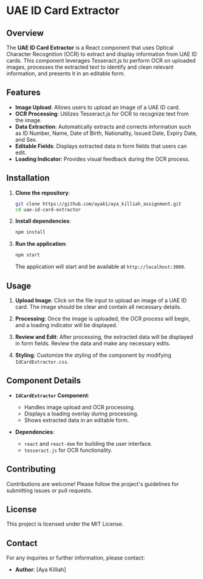 # UAE ID Card Extractor

## Overview

The **UAE ID Card Extractor** is a React component that uses Optical Character Recognition (OCR) to extract and display information from UAE ID cards. This component leverages Tesseract.js to perform OCR on uploaded images, processes the extracted text to identify and clean relevant information, and presents it in an editable form.

## Features

- **Image Upload**: Allows users to upload an image of a UAE ID card.
- **OCR Processing**: Utilizes Tesseract.js for OCR to recognize text from the image.
- **Data Extraction**: Automatically extracts and corrects information such as ID Number, Name, Date of Birth, Nationality, Issued Date, Expiry Date, and Sex.
- **Editable Fields**: Displays extracted data in form fields that users can edit.
- **Loading Indicator**: Provides visual feedback during the OCR process.

## Installation

1. **Clone the repository**:

    ```bash
    git clone https://github.com/ayak1/aya_killiah_assignment.git
    cd uae-id-card-extractor
    ```

2. **Install dependencies**:

    ```bash
    npm install
    ```

3. **Run the application**:

    ```bash
    npm start
    ```

    The application will start and be available at `http://localhost:3000`.

## Usage

1. **Upload Image**: Click on the file input to upload an image of a UAE ID card. The image should be clear and contain all necessary details.

2. **Processing**: Once the image is uploaded, the OCR process will begin, and a loading indicator will be displayed.

3. **Review and Edit**: After processing, the extracted data will be displayed in form fields. Review the data and make any necessary edits.

4. **Styling**: Customize the styling of the component by modifying `IdCardExtractor.css`.

## Component Details

- **`IdCardExtractor` Component**:
  - Handles image upload and OCR processing.
  - Displays a loading overlay during processing.
  - Shows extracted data in an editable form.

- **Dependencies**:
  - `react` and `react-dom` for building the user interface.
  - `tesseract.js` for OCR functionality.

## Contributing

Contributions are welcome! Please follow the project's guidelines for submitting issues or pull requests.

## License

This project is licensed under the MIT License.

## Contact

For any inquiries or further information, please contact:

- **Author**: [Aya Killiah]

